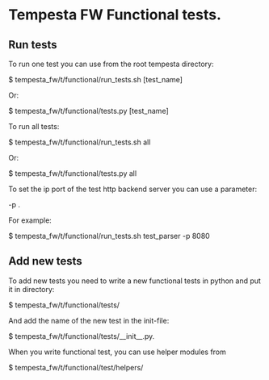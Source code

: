 
# Tempesta FW Functional tests.

## Run tests

To run one test you can use from the root tempesta directory:

  $ tempesta_fw/t/functional/run_tests.sh [test_name]

Or:

  $ tempesta_fw/t/functional/tests.py [test_name]

To run all tests:

  $ tempesta_fw/t/functional/run_tests.sh all

Or:

  $ tempesta_fw/t/functional/tests.py all

To set the ip port of the test http backend server you can use a parameter:

-p <port>.

For example:

 $ tempesta_fw/t/functional/run_tests.sh test_parser -p 8080
 



## Add new tests

To add new tests you need to write a new functional tests in python and
put it in directory:

  $ tempesta_fw/t/functional/tests/

And add the name of the new test in the init-file:


  $ tempesta_fw/t/functional/tests/\_\_init\_\_.py.

When you write functional test, you can use helper modules from

  $ tempesta_fw/t/functional/test/helpers/


